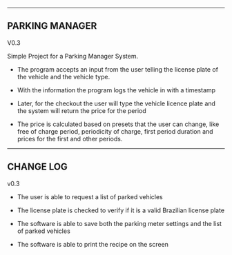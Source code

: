 -----------------------------------------------------------------------
PARKING MANAGER                                                     
-----------------------------------------------------------------------
V0.3

Simple Project for a Parking Manager System.

- The program accepts an input from the user telling the license plate
of the vehicle and the vehicle type.

- With the information the program logs the vehicle in with a timestamp

- Later, for the checkout the user will type the vehicle licence plate
and the system will return the price for the period

- The price is calculated based on presets that the user can change,
like free of charge period, periodicity of charge, first period duration
and prices for the first and other periods.

-----------------------------------------------------------------------
CHANGE LOG
-----------------------------------------------------------------------
v0.3

- The user is able to request a list of parked vehicles

- The license plate is checked to verify if it is a valid Brazilian
license plate

- The software is able to save both the parking meter settings and the
list of parked vehicles

- The software is able to print the recipe on the screen
